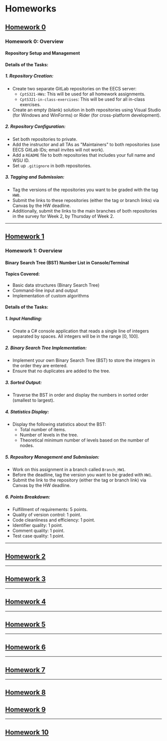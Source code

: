# Homeworks 

## [Homework 0](https://github.com/MarkShinozaki/CPTS321-SoftwareEngineeringPrinciples/tree/Homeworks/CPTS321-SoftwareEngineeringPrinciples-Homework-0)

### Homework 0: Overview
#### Repository Setup and Management

#### Details of the Tasks:
##### 1. Repository Creation:

- Create two separate GitLab repositories on the EECS server:
  - `CptS321-HWs`: This will be used for all homework assignments.
  - `CptS321-in-class-exercises`: This will be used for all in-class exercises.
- Create an empty (blank) solution in both repositories using Visual Studio (for Windows and WinForms) or Rider (for cross-platform development).

##### 2. Repository Configuration:

- Set both repositories to private.
- Add the instructor and all TAs as "Maintainers" to both repositories (use EECS GitLab IDs; email invites will not work).
- Add a `README` file to both repositories that includes your full name and WSU ID.
- Set up `.gitignore` in both repositories.

##### 3. Tagging and Submission:

- Tag the versions of the repositories you want to be graded with the tag `HW0`.
- Submit the links to these repositories (either the tag or branch links) via Canvas by the HW deadline.
- Additionally, submit the links to the main branches of both repositories in the survey for Week 2, by Thursday of Week 2.



--- 

## [Homework 1](https://github.com/MarkShinozaki/CPTS321-SoftwareEngineeringPrinciples/tree/Homeworks/CPTS321-SoftwareEngineeringPrinciples-Homework-1)

### Homework 1: Overview
#### Binary Search Tree (BST) Number List in Console/Terminal

#### Topics Covered:
- Basic data structures (Binary Search Tree)
- Command-line input and output
- Implementation of custom algorithms

#### Details of the Tasks:
##### 1. Input Handling:

- Create a C# console application that reads a single line of integers separated by spaces. All integers will be in the range [0, 100].

##### 2. Binary Search Tree Implementation:

- Implement your own Binary Search Tree (BST) to store the integers in the order they are entered.
- Ensure that no duplicates are added to the tree.

##### 3. Sorted Output:

- Traverse the BST in order and display the numbers in sorted order (smallest to largest).

##### 4. Statistics Display:

- Display the following statistics about the BST:
  - Total number of items.
  - Number of levels in the tree.
  - Theoretical minimum number of levels based on the number of nodes.

##### 5. Repository Management and Submission:

- Work on this assignment in a branch called `Branch_HW1`.
- Before the deadline, tag the version you want to be graded with `HW1`.
- Submit the link to the repository (either the tag or branch link) via Canvas by the HW deadline.

##### 6. Points Breakdown:

- Fulfillment of requirements: 5 points.
- Quality of version control: 1 point.
- Code cleanliness and efficiency: 1 point.
- Identifier quality: 1 point.
- Comment quality: 1 point.
- Test case quality: 1 point.


---

## [Homework 2](https://github.com/MarkShinozaki/CPTS321-SoftwareEngineeringPrinciples/tree/Homeworks/CPTS321-SoftwareEngineeringPrinciples-Homework-2)




---

## [Homework 3](https://github.com/MarkShinozaki/CPTS321-SoftwareEngineeringPrinciples/tree/Homeworks/CPTS321-SoftwareEngineeringPrinciples-Homework-3)





--- 

## [Homework 4](https://github.com/MarkShinozaki/CPTS321-SoftwareEngineeringPrinciples/tree/Homeworks/CPTS321-SoftwareEngineeringPrinciples-Homework-4)



---

## [Homework 5](https://github.com/MarkShinozaki/CPTS321-SoftwareEngineeringPrinciples/tree/Homeworks/CPTS321-SoftwareEngineeringPrinciples-Homework-5)




---

## [Homework 6](https://github.com/MarkShinozaki/CPTS321-SoftwareEngineeringPrinciples/tree/Homeworks/CPTS321-SoftwareEngineeringPrinciples-Homework-6)


--- 

## [Homework 7](https://github.com/MarkShinozaki/CPTS321-SoftwareEngineeringPrinciples/tree/Homeworks/CPTS321-SoftwareEngineeringPrinciples-Homework-7)




---

## [Homework 8](https://github.com/MarkShinozaki/CPTS321-SoftwareEngineeringPrinciples/tree/Homeworks/CPTS321-SoftwareEngineeringPrinciples-Homework-8)




## [Homework 9](https://github.com/MarkShinozaki/CPTS321-SoftwareEngineeringPrinciples/tree/Homeworks/CPTS321-SoftwareEngineeringPrinciples-Homework-9)




  
---

## [Homework 10](https://github.com/MarkShinozaki/CPTS321-SoftwareEngineeringPrinciples/tree/Homeworks/CPTS321-SoftwareEngineeringPrinciples-Homework-10)




  







